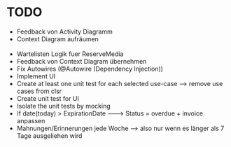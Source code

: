 # TODO

- Feedback von Activity Diagramm
- Context Diagram aufräumen
  </br></br>
- Wartelisten Logik fuer ReserveMedia
- Feedback von Context Diagram übernehmen
- Fix Autowires (@Autowire (Dependency Injection))
- Implement UI
- Create at least one unit test for each selected use-case --> remove use cases from clsr
- Create unit test for UI
- Isolate the unit tests by mocking
- If date(today) > ExpirationDate ---> Status = overdue + invoice anpassen
- Mahnungen/Erinnerungen jede Woche --> also nur wenn es länger als 7 Tage ausgeliehen wird

